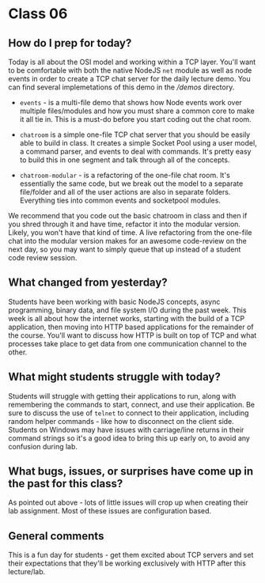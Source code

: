 # Class 06

## How do I prep for today?
Today is all about the OSI model and working within a TCP layer.  You'll want to be comfortable with both the native NodeJS `net` module as well as node events in order to create a TCP chat server for the daily lecture demo.  You can find several implemetations of this demo in the */demos* directory.

 - `events` - is a multi-file demo that shows how Node events work over multiple files/modules and how you must share a common core to make it all tie in. This is a must-do before you start coding out the chat room. 

 - `chatroom` is a simple one-file TCP chat server that you should be easily able to build in class. It creates a simple Socket Pool using a user model, a command parser, and events to deal with commands. It's pretty easy to build this in one segment and talk through all of the concepts.
 
 - `chatroom-modular` - is a refactoring of the one-file chat room. It's essentially the same code, but we break out the model to a separate file/folder and all of the user actions are also in separate folders. Everything ties into common events and socketpool modules.
 
 We recommend that you code out the basic chatroom in class and then if you shred through it and have time, refactor it into the modular version. Likely, you won't have that kind of time. A live refactoring from the one-file chat into the modular version makes for an awesome code-review on the next day, so you may want to simply queue that up instead of a student code review session.

 
## What changed from yesterday?
Students have been working with basic NodeJS concepts, async programming, binary data, and file system I/O during the past week.  This week is all about how the internet works, starting with the build of a TCP application, then moving into HTTP based applications for the remainder of the course.  You'll want to discuss how HTTP is built on top of TCP and what processes take place to get data from one communication channel to the other.

## What might students struggle with today?
Students will struggle with getting their applications to run, along with remembering the commands to start, connect, and use their application.  Be sure to discuss the use of `telnet` to connect to their application, including random helper commands - like how to disconnect on the client side.  Students on Windows may have issues with carriage/line returns in their command strings so it's a good idea to bring this up early on, to avoid any confusion during lab.

## What bugs, issues, or surprises have come up in the past for this class?
As pointed out above - lots of little issues will crop up when creating their lab assignment.  Most of these issues are configuration based.

## General comments
This is a fun day for students - get them excited about TCP servers and set their expectations that they'll be working exclusively with HTTP after this lecture/lab.
